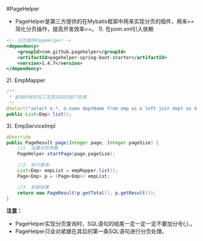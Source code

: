 #PageHelper
- PageHelper是第三方提供的在Mybatis框架中用来实现分页的插件，用来==简化分页操作，提高开发效率==。
1). 在pom.xml引入依赖
```XML
<!--分页插件PageHelper-->
<dependency>
    <groupId>com.github.pagehelper</groupId>
    <artifactId>pagehelper-spring-boot-starter</artifactId>
    <version>1.4.7</version>
</dependency>
```

2). EmpMapper
```Java
/**
 * 查询所有的员工及其对应的部门名称
 */
@Select("select e.*, d.name deptName from emp as e left join dept as d on e.dept_id = d.id")
public List<Emp> list();
```

3). EmpServiceImpl
```Java
@Override
public PageResult page(Integer page, Integer pageSize) {
    //1. 设置分页参数
    PageHelper.startPage(page,pageSize);

    //2. 执行查询
    List<Emp> empList = empMapper.list();
    Page<Emp> p = (Page<Emp>) empList;

    //3. 封装结果
    return new PageResult(p.getTotal(), p.getResult());
}
```

**注意：**
- PageHelper实现分页查询时，SQL语句的结尾一定一定一定不要加分号(;).。
- PageHelper只会对紧跟在其后的第一条SQL语句进行分页处理。